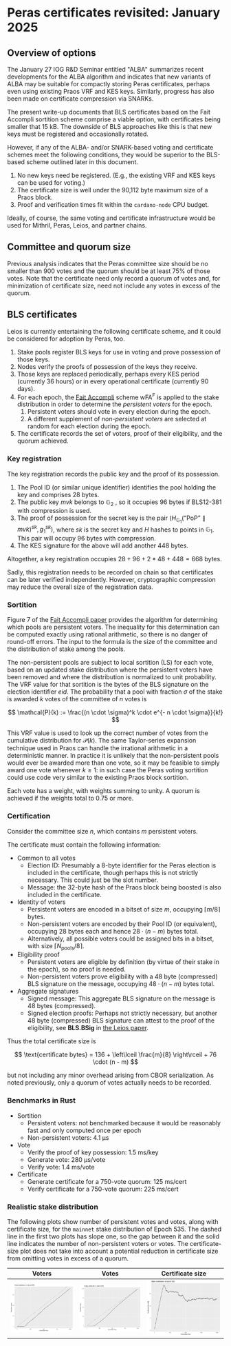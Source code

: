 # Peras certificates revisited: January 2025


## Overview of options

The January 27 IOG R&D Seminar entitled "ALBA" summarizes recent developments for the ALBA algorithm and indicates that new variants of ALBA may be suitable for compactly storing Peras certificates, perhaps even using existing Praos VRF and KES keys. Similarly, progress has also been made on certificate compression via SNARKs.

The present write-up documents that BLS certificates based on the Fait Accompli sortition scheme comprise a viable option, with certificates being smaller that 15 kB. The downside of BLS approaches like this is that new keys must be registered and occasionally rotated.

However, if any of the ALBA- and/or SNARK-based voting and certificate schemes meet the following conditions, they would be superior to the BLS-based scheme outlined later in this document.

1. No new keys need be registered. (E.g., the existing VRF and KES keys can be used for voting.)
2. The certificate size is well under the 90,112 byte maximum size of a Praos block.
3. Proof and verification times fit within the `cardano-node` CPU budget.

Ideally, of course, the same voting and certificate infrastructure would be used for Mithril, Peras, Leios, and partner chains.


## Committee and quorum size

Previous analysis indicates that the Peras committee size should be no smaller than 900 votes and the quorum should be at least 75% of those votes. Note that the certificate need only record a quorum of votes and, for minimization of certificate size, need not include any votes in excess of the quorum.


## BLS certificates

Leios is currently entertaining the following certificate scheme, and it could be considered for adoption by Peras, too.

1. Stake pools register BLS keys for use in voting and prove possession of those keys.
2. Nodes verify the proofs of possession of the keys they receive.
3. Those keys are replaced periodically, perhaps every KES period (currently 36 hours) or in every operational certificate (currently 90 days).
4. For each epoch, the [Fait Accompli](https://iohk.io/en/research/library/papers/fait-accompli-committee-selection-improving-the-size-security-tradeoff-of-stake-based-committees/) scheme wFA<sup>F</sup> is applied to the stake distribution in order to determine the *persistent voters* for the epoch.
    1. Persistent voters should vote in every election during the epoch.
    2. A different supplement of *non-persistent voters* are selected at random for each election during the epoch.
5. The certificate records the set of voters, proof of their eligibility, and the quorum achieved.


### Key registration

The key registration records the public key and the proof of its possession.

1. The Pool ID (or similar unique identifier) identifies the pool holding the key and comprises 28 bytes.
2. The public key $\mathit{mvk}$ belongs to $\mathbb{G}_2$ , so it occupies 96 bytes if BLS12-381 with compression is used.
3. The proof of possession for the secret key is the pair $\left(H_{\mathbb{G}_1}(\text{``PoP''} \parallel \mathit{mvk})^\mathit{sk}, g_1^\mathit{sk}\right)$, where $\mathit{sk}$ is the secret key and $H$ hashes to points in $\mathbb{G}_1$. This pair will occupy 96 bytes with compression.
4. The KES signature for the above will add another 448 bytes.

Altogether, a key registration occupies $28 + 96 + 2 * 48 + 448 = 668$ bytes.

Sadly, this registration needs to be recorded on chain so that certificates can be later verified independently. However, cryptographic compression may reduce the overall size of the registration data.


### Sortition

Figure 7 of the [Fait Accompli paper](https://iohk.io/en/research/library/papers/fait-accompli-committee-selection-improving-the-size-security-tradeoff-of-stake-based-committees/) provides the algorithm for determining which pools are persistent voters. The inequality for this determination can be computed exactly using rational arithmetic, so there is no danger of round-off errors. The input to the formula is the size of the committee and the distribution of stake among the pools.

The non-persistent pools are subject to local sortition (LS) for each vote, based on an updated stake distribution where the persistent voters have been removed and where the distribution is normalized to unit probability. The VRF value for that sortition is the bytes of the BLS signature on the election identifier $eid$. The probability that a pool with fraction $\sigma$ of the stake is awarded $k$ votes of the committee of $n$ votes is 

$$
\mathcal{P}(k) := \frac{(n \cdot \sigma)^k \cdot e^{- n \cdot \sigma}}{k!}
$$

This VRF value is used to look up the correct number of votes from the cumulative distribution for $\mathcal{P}(k)$. The same Taylor-series expansion technique used in Praos can handle the irrational arithmetic in a deterministic manner. In practice it is unlikely that the non-persistent pools would ever be awarded more than one vote, so it may be feasible to simply award one vote whenever $k \ge 1$: in such case the Peras voting sortition could use code very similar to the existing Praos block sortition.

Each vote has a weight, with weights summing to unity. A quorum is achieved if the weights total to 0.75 or more.


### Certification

Consider the committee size $n$, which contains $m$ persistent voters.

The certificate must contain the following information:

- Common to all votes
    - Election ID: Presumably a 8-byte identifier for the Peras election is included in the certificate, though perhaps this is not strictly necessary. This could just be the slot number.
    - Message: the 32-byte hash of the Praos block being boosted is also included in the certificate.
- Identity of voters
    - Persistent voters are encoded in a bitset of size $m$, occupying $\left\lceil m / 8 \right\rceil$ bytes.
    - Non-persistent voters are encoded by their Pool ID (or equivalent), occupying 28 bytes each and hence $28 \cdot (n - m)$ bytes total.
    - Alternatively, all possible voters could be assigned bits in a bitset, with size $\left\lceil N_\text{pools} / 8 \right\rceil$.
- Eligibility proof
    - Persistent voters are eligible by definition (by virtue of their stake in the epoch), so no proof is needed.
    - Non-persistent voters prove eligibility with a 48 byte (compressed) BLS signature on the message, occupying $48 \cdot (n - m)$ bytes total.
- Aggregate signatures
    - Signed message: This aggregate BLS signature on the message is 48 bytes (compressed).
    - Signed election proofs: Perhaps not strictly necessary, but another 48 byte (compressed) BLS signature can attest to the proof of the eligibility, see **BLS.BSig** in [the Leios paper](https://iohk.io/en/research/library/papers/high-throughput-blockchain-consensus-under-realistic-network-assumptions/).
    
Thus the total certificate size is

$$
\text{certificate bytes} = 136 + \left\lceil \frac{m}{8} \right\rceil + 76 \cdot (n - m)
$$

but not including any minor overhead arising from CBOR serialization. As noted previously, only a quorum of votes actually needs to be recorded.


### Benchmarks in Rust

- Sortition
    - Persistent voters: not benchmarked because it would be reasonably fast and only computed once per epoch
    - Non-persistent voters: 4.1 µs
- Vote
    - Verify the proof of key possession: 1.5 ms/key
    - Generate vote: 280 µs/vote
    - Verify vote: 1.4 ms/vote
- Certificate
    - Generate certificate for a 750-vote quorum: 125 ms/cert
    - Verify certificate for a 750-vote quorum: 225 ms/cert


### Realistic stake distribution

The following plots show number of persistent votes and votes, along with certificate size, for the `mainnet` stake distribution of Epoch 535. The dashed line in the first two plots has slope one, so the gap between it and the solid line indicates the number of non-persistent voters or votes. The certificate-size plot does not take into account a potential reduction in certificate size from omitting votes in excess of a quorum.

| Voters                                            | Votes                                           | Certificate size                                          |
| ------------------------------------------------- | ----------------------------------------------- | --------------------------------------------------------- |
| ![Fait-accompli voters](fait-accompli-voters.svg) | ![Fait-accompli votes](fait-accompli-votes.svg) | ![Fait-accompli certificate size](fait-accompli-cert.svg) |
